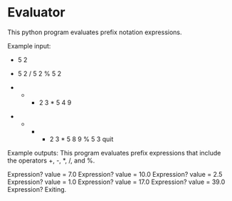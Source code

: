 # Evaluator
This python program evaluates prefix notation expressions. 

Example input:
+ 5 2
* 5 2
/ 5 2
% 5 2
- + * 2 3 * 5 4 9
+ - + * 2 3 * 5 8 9 % 5 3
quit


Example outputs: 
This program evaluates prefix expressions that
include the operators +, -, *, /, and %.

Expression? value = 7.0
Expression? value = 10.0
Expression? value = 2.5
Expression? value = 1.0
Expression? value = 17.0
Expression? value = 39.0
Expression? Exiting.


